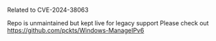 Related to CVE-2024-38063

Repo is unmaintained but kept live for legacy support
Please check out https://github.com/pckts/Windows-ManageIPv6
